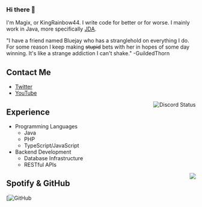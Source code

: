 ### Hi there 👋
I'm Magix, or KingRainbow44. I write code for better or for worse.
I mainly work in Java, more specifically [JDA](https://github.com/DV8FromTheWorld/JDA).

"I have a friend named Bluejay who has a stranglehold on everything I do. For some reason I keep making ~~stupid~~ bets with her in hopes of some day winning. It's like a strange addiction I can't shake." -GuildedThorn

## Contact Me
- [Twitter](https://twitter.com/KingRainbow44)
- [YouTube](https://www.youtube.com/channel/UC9k7NjyMW9VCsQFPzZoyMaQ)

<img align="right" src="https://lanyard.cnrad.dev/api/252090676068614145?hideTimestamp=true" alt="Discord Status">

## Experience
- Programming Languages
  - Java
  - PHP
  - TypeScript/JavaScript
- Backend Development
  - Database Infrastructure
  - RESTful APIs

<img align="right" src="https://novatorem-kingrainbow44.vercel.app/api/spotify)](https://open.spotify.com/user/1vonzuqkgpa95207ld1lr8ebf?si=50965ed637f74637">

## Spotify & GitHub
[![GitHub](https://github-readme-stats.vercel.app/api?username=KingRainbow44&theme=darcula&show_icons=true&count_private=true)
